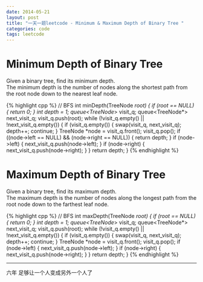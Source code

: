 ```yaml
---
date: 2014-05-21
layout: post
title: "一天一题leetcode - Minimum & Maximum Depth of Binary Tree "
categories: code
tags: leetcode
---
```


# Minimum Depth of Binary Tree
Given a binary tree, find its minimum depth.   
The minimum depth is the number of nodes along the shortest path from the root node down to the nearest leaf node.   
<!--more-->

{% highlight cpp %}
// BFS
int minDepth(TreeNode *root) {
    if (root == NULL) {
        return 0;
    }
    int depth = 1;
 queue<TreeNode*> visit_q;
 queue<TreeNode*> next_visit_q;
    visit_q.push(root);
    while (!visit_q.empty() || !next_visit_q.empty()) {
        if (visit_q.empty()) {
            swap(visit_q, next_visit_q);
            depth++;
            continue;
        }
        TreeNode *node = visit_q.front();
        visit_q.pop();
       if ((node->left == NULL) && (node->right == NULL)) {
            return depth;
        }
       if (node->left) {
           next_visit_q.push(node->left);
        }
       if (node->right) {
           next_visit_q.push(node->right);
        }
    }
    return depth;
}
{% endhighlight %}

# Maximum Depth of Binary Tree
Given a binary tree, find its maximum depth.   
The maximum depth is the number of nodes along the longest path from the root node down to the farthest leaf node.   

{% highlight cpp %}
// BFS
int maxDepth(TreeNode *root) {
    if (root == NULL) {
        return 0;
    }
    int depth = 1;
 queue<TreeNode*> visit_q;
 queue<TreeNode*> next_visit_q;
    visit_q.push(root);
    while (!visit_q.empty() || !next_visit_q.empty()) {
        if (visit_q.empty()) {
            swap(visit_q, next_visit_q);
            depth++;
            continue;
        }
        TreeNode *node = visit_q.front();
        visit_q.pop();
       if (node->left) {
           next_visit_q.push(node->left);
        }
       if (node->right) {
           next_visit_q.push(node->right);
        }
    }
    return depth;
}
{% endhighlight %}

---
六年 足够让一个人变成另外一个人了